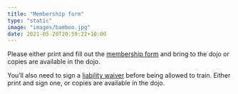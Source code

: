 ```yaml
---
title: "Membership form"
type: "static"
image: "images/bamboo.jpg"
date: 2021-05-20T20:59:22+10:00
---
```

Please either print and fill out the [membership form](/forms/Sydney-Aikikai-Inc-membership-form.pdf) and bring to the dojo or copies are available in the dojo.

You’ll also need to sign a [liability waiver](/forms/Sydney-Aikikai-Inc-liability-waiver.pdf) before being allowed to train. Either print and sign one, or copies are available in the dojo.
